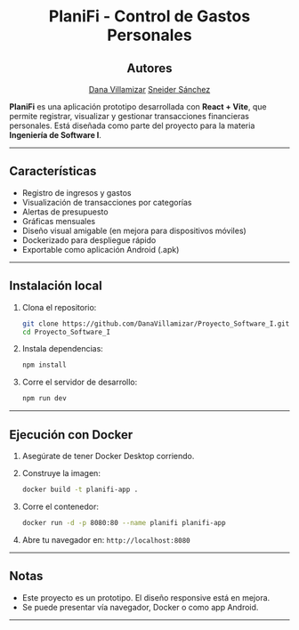 <div align="center">

# PlaniFi - Control de Gastos Personales

## Autores  
[Dana Villamizar](https://github.com/DanaVillamizar)  [Sneider Sánchez](https://github.com/Sneider-exe)  
</div>


**PlaniFi** es una aplicación prototipo desarrollada con **React + Vite**, que permite registrar, visualizar y gestionar transacciones financieras personales. Está diseñada como parte del proyecto para la materia **Ingeniería de Software I**.

---

## Características

- Registro de ingresos y gastos
- Visualización de transacciones por categorías
- Alertas de presupuesto
- Gráficas mensuales
- Diseño visual amigable (en mejora para dispositivos móviles)
- Dockerizado para despliegue rápido
- Exportable como aplicación Android (.apk)

---

## Instalación local

1. Clona el repositorio:

    ```bash
    git clone https://github.com/DanaVillamizar/Proyecto_Software_I.git
    cd Proyecto_Software_I
    ```

2. Instala dependencias:

    ```bash
    npm install
    ```

3. Corre el servidor de desarrollo:

    ```bash
    npm run dev
    ```

---

## Ejecución con Docker

1. Asegúrate de tener Docker Desktop corriendo.

2. Construye la imagen:

    ```bash
    docker build -t planifi-app .
    ```

3. Corre el contenedor:

    ```bash
    docker run -d -p 8080:80 --name planifi planifi-app
    ```

4. Abre tu navegador en: `http://localhost:8080`

---


## Notas

- Este proyecto es un prototipo. El diseño responsive está en mejora.
- Se puede presentar vía navegador, Docker o como app Android.

---
